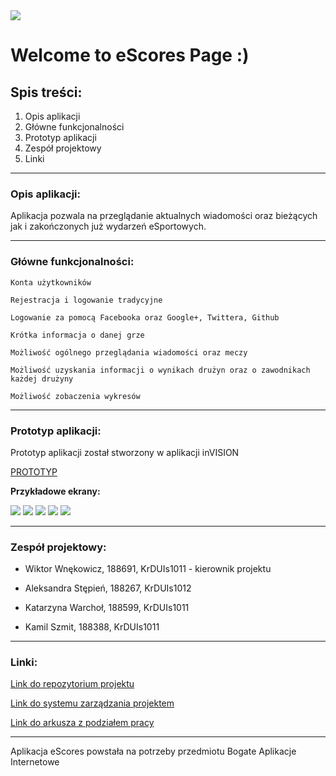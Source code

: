 <img src="https://raw.githubusercontent.com/s188691/eScores/master/www/img/logo.png">




# Welcome to eScores Page  :) #




## Spis treści: ##

1. Opis aplikacji
2. Główne funkcjonalności
2. Prototyp aplikacji
3. Zespół projektowy
4. Linki


-----------------------------------------

### Opis aplikacji: ###


Aplikacja pozwala na przeglądanie aktualnych wiadomości oraz bieżących jak i zakończonych już wydarzeń eSportowych.


-----------------------------------------

### Główne funkcjonalności: ###


    Konta użytkowników
    
    Rejestracja i logowanie tradycyjne

    Logowanie za pomocą Facebooka oraz Google+, Twittera, Github
    
    Krótka informacja o danej grze

    Możliwość ogólnego przeglądania wiadomości oraz meczy

    Możliwość uzyskania informacji o wynikach drużyn oraz o zawodnikach każdej drużyny
    
    Możliwość zobaczenia wykresów


-----------------------------------------

### Prototyp aplikacji: ###


Prototyp aplikacji został stworzony w aplikacji inVISION


[PROTOTYP](https://projects.invisionapp.com/share/FBIEAK2JG6U#/screens/296212767)



**Przykładowe ekrany:**

<img src="https://raw.githubusercontent.com/s188691/eScores/master/www/img/prototyp/1.PNG">
<img src="https://raw.githubusercontent.com/s188691/eScores/master/www/img/prototyp/5.PNG">
<img src="https://raw.githubusercontent.com/s188691/eScores/master/www/img/prototyp/2.PNG">
<img src="https://raw.githubusercontent.com/s188691/eScores/master/www/img/prototyp/3.PNG">
<img src="https://raw.githubusercontent.com/s188691/eScores/master/www/img/prototyp/4.PNG">


-----------------------------------------

### Zespół projektowy: ###


* Wiktor Wnękowicz, 188691, KrDUIs1011 - kierownik projektu

* Aleksandra Stępień, 188267, KrDUIs1012

* Katarzyna Warchoł, 188599, KrDUIs1011

* Kamil Szmit, 188388, KrDUIs1011


-----------------------------------------

### Linki: ###


[Link do repozytorium projektu](https://github.com/s188691/eScores)

[Link do systemu zarządzania projektem](https://trello.com/b/KcZCUdFc/escores-tab)

[Link do arkusza z podziałem pracy](https://docs.google.com/spreadsheets/d/1d3j6Yb1gyDw_gzPamG57-NRPLjIeKwpw6gwuZ5YF6Yk/edit?usp=sharing)


-----------------------------------------

Aplikacja eScores powstała na potrzeby przedmiotu Bogate Aplikacje Internetowe
